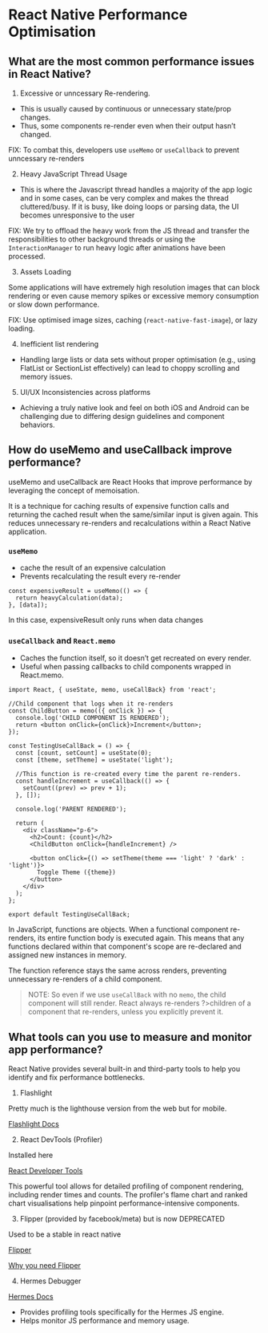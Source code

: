 # React Native Performance Optimisation

## What are the most common performance issues in React Native?

1. Excessive or unncessary Re-rendering.

- This is usually caused by continuous or unnecessary state/prop changes.
- Thus, some components re-render even when their output hasn’t changed.

FIX: To combat this, developers use `useMemo` or `useCallback` to prevent unncessary re-renders

2. Heavy JavaScript Thread Usage

- This is where the Javascript thread handles a majority of the app logic and in some cases, can be very complex and makes the thread cluttered/busy. If it is busy, like doing loops or parsing data, the UI becomes unresponsive to the user

FIX: We try to offload the heavy work from the JS thread and transfer the responsibilities to other background threads or using the `InteractionManager` to run heavy logic after animations have been processed.

3. Assets Loading

Some applications will have extremely high resolution images that can block rendering or even cause memory spikes or excessive memory consumption or slow down performance.

FIX: Use optimised image sizes, caching (`react-native-fast-image`), or lazy loading.

4. Inefficient list rendering

- Handling large lists or data sets without proper optimisation (e.g., using FlatList or SectionList effectively) can lead to choppy scrolling and memory issues.

5. UI/UX Inconsistencies across platforms

- Achieving a truly native look and feel on both iOS and Android can be challenging due to differing design guidelines and component behaviors.

## How do useMemo and useCallback improve performance?

useMemo and useCallback are React Hooks that improve performance by leveraging the concept of memoisation.

It is a technique for caching results of expensive function calls and returning the cached result when the same/similar input
is given again. This reduces unnecessary re-renders and recalculations within a React Native application.

### `useMemo`

- cache the result of an expensive calculation
- Prevents recalculating the result every re-render

```
const expensiveResult = useMemo(() => {
  return heavyCalculation(data);
}, [data]);
```

In this case, expensiveResult only runs when data changes

### `useCallback` and `React.memo`

- Caches the function itself, so it doesn’t get recreated on every render.
- Useful when passing callbacks to child components wrapped in React.memo.

```
import React, { useState, memo, useCallBack} from 'react';

//Child component that logs when it re-renders
const ChildButton = memo(({ onClick }) => {
  console.log('CHILD COMPONENT IS RENDERED');
  return <button onClick={onClick}>Increment</button>;
});

const TestingUseCallBack = () => {
  const [count, setCount] = useState(0);
  const [theme, setTheme] = useState('light');

  //This function is re-created every time the parent re-renders.
  const handleIncrement = useCallback(() => {
    setCount((prev) => prev + 1);
  }, []);

  console.log('PARENT RENDERED');

  return (
    <div className="p-6">
      <h2>Count: {count}</h2>
      <ChildButton onClick={handleIncrement} />

      <button onClick={() => setTheme(theme === 'light' ? 'dark' : 'light')}>
        Toggle Theme ({theme})
      </button>
    </div>
  );
};

export default TestingUseCallBack;
```

In JavaScript, functions are objects. When a functional component re-renders, its entire function body is executed again. This means that any functions declared within that component's scope are re-declared and assigned new instances in memory.

The function reference stays the same across renders, preventing unnecessary re-renders of a child component.

>NOTE: So even if we use `useCallBack` with no `memo`, the child component will still render. React always re-renders ?>children of a component that re-renders, unless you explicitly prevent it.

## What tools can you use to measure and monitor app performance?

React Native provides several built-in and third-party tools to help you identify and fix performance bottlenecks.

1. Flashlight

Pretty much is the lighthouse version from the web but for mobile.

[Flashlight Docs](https://docs.flashlight.dev/)

2. React DevTools (Profiler)

Installed here

[React Developer Tools](https://chromewebstore.google.com/detail/react-developer-tools/fmkadmapgofadopljbjfkapdkoienihi?hl=en)

This powerful tool allows for detailed profiling of component rendering, including render times and counts. The profiler's flame chart and ranked chart visualisations help pinpoint performance-intensive components.

3. Flipper (provided by facebook/meta) but is now DEPRECATED

Used to be a stable in react native

[Flipper](https://github.com/facebook/flipper)

[Why you need Flipper](https://www.youtube.com/watch?v=D2zjvKPNltU)

4. Hermes Debugger

[Hermes Docs](https://reactnative.dev/docs/hermes)

- Provides profiling tools specifically for the Hermes JS engine.
- Helps monitor JS performance and memory usage.
